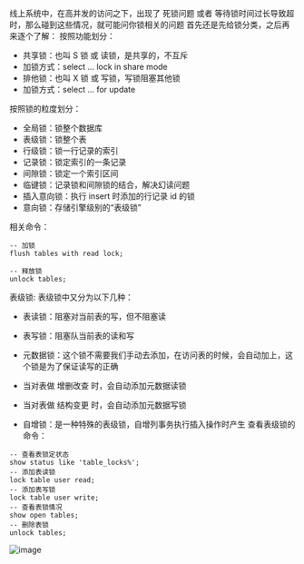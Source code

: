 线上系统中，在高并发的访问之下，出现了 死锁问题 或者 等待锁时间过长导致超时，那么碰到这些情况，就可能问你锁相关的问题
首先还是先给锁分类，之后再来逐个了解：
按照功能划分：

- 共享锁：也叫 S 锁 或 读锁，是共享的，不互斥
- 加锁方式：select ... lock in share mode
- 排他锁：也叫 X 锁 或 写锁，写锁阻塞其他锁
- 加锁方式：select ... for update

按照锁的粒度划分：

- 全局锁：锁整个数据库
- 表级锁：锁整个表
- 行级锁：锁一行记录的索引
- 记录锁：锁定索引的一条记录
- 间隙锁：锁定一个索引区间
- 临键锁：记录锁和间隙锁的结合，解决幻读问题
- 插入意向锁：执行 insert 时添加的行记录 id 的锁
- 意向锁：存储引擎级别的“表级锁”

相关命令：
```
-- 加锁
flush tables with read lock;

-- 释放锁
unlock tables;
```

表级锁:
表级锁中又分为以下几种：

- 表读锁：阻塞对当前表的写，但不阻塞读
- 表写锁：阻塞队当前表的读和写
- 元数据锁：这个锁不需要我们手动去添加，在访问表的时候，会自动加上，这个锁是为了保证读写的正确
- 当对表做 增删改查 时，会自动添加元数据读锁
- 当对表做 结构变更 时，会自动添加元数据写锁

- 自增锁：是一种特殊的表级锁，自增列事务执行插入操作时产生
查看表级锁的命令：

```
-- 查看表锁定状态
show status like 'table_locks%';
-- 添加表读锁
lock table user read;
-- 添加表写锁
lock table user write;
-- 查看表锁情况
show open tables;
-- 删除表锁
unlock tables;
```

![image](https://github.com/China-Wei/China-Wei.github.io/assets/52816610/306ad97d-9743-4e62-8eb9-1ede2bd8ff7d)
